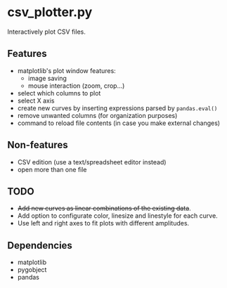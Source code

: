# csv_plotter.py

Interactively plot CSV files.

## Features
- matplotlib's plot window features:
    * image saving
    * mouse interaction (zoom, crop...)
- select which columns to plot
- select X axis
- create new curves by inserting expressions parsed by `pandas.eval()`
- remove unwanted columns (for organization purposes)
- command to reload file contents (in case you make external changes)

## Non-features
- CSV edition (use a text/spreadsheet editor instead)
- open more than one file

## TODO
- ~~Add new curves as linear combinations of the existing data~~.
- Add option to configurate color, linesize and linestyle for each curve.
- Use left and right axes to fit plots with different amplitudes.

## Dependencies
- matplotlib
- pygobject
- pandas
